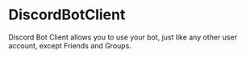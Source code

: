 # DiscordBotClient
Discord Bot Client allows you to use your bot, just like any other user account, except Friends and Groups.
